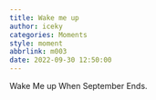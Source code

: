 ```yaml
---
title: Wake me up
author: iceky
categories: Moments
style: moment
abbrlink: m003
date: 2022-09-30 12:50:00
---
```

Wake Me up When September Ends.